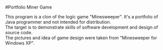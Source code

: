 #Portfolio Miner Game

This program is a clon of the logic game "Minesweeper". It's a portfolio of Java programmer and not intended for distribution. <br>
The target is to demonstrate skills of software development and design of source code. <br>
The pictures and idea of game design were taken from "Minesweeper for Windows XP". <br><br>

